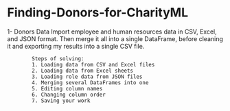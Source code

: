 # Finding-Donors-for-CharityML
1-  Donors Data
            Import employee and human resources data in CSV, Excel, and JSON format. Then merge it all into a single DataFrame, before cleaning it and exporting my
            results into a single CSV file.

            Steps of solving:
            1. Loading data from CSV and Excel files
            2. Loading data from Excel sheets
            3. Loading role data from JSON files
            4. Merging several DataFrames into one
            5. Editing column names
            6. Changing column order
            7. Saving your work
